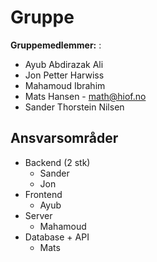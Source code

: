 # Gruppe

**Gruppemedlemmer:**
: 
* Ayub Abdirazak Ali
* Jon Petter Harwiss
* Mahamoud Ibrahim
* Mats Hansen - math@hiof.no
* Sander Thorstein Nilsen

## Ansvarsområder

* Backend (2 stk)
  * Sander
  * Jon
* Frontend
  * Ayub
* Server
  * Mahamoud
* Database + API
  * Mats 



